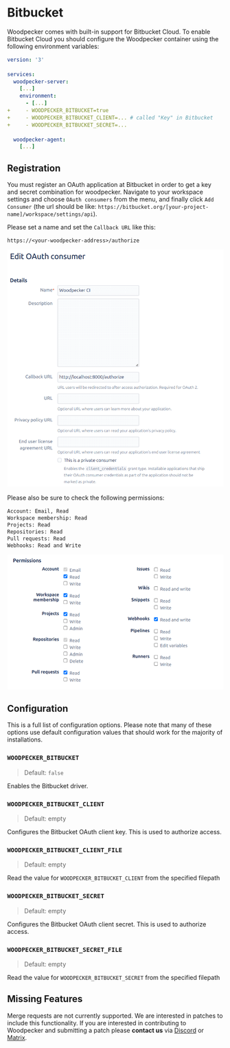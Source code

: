 # Bitbucket

Woodpecker comes with built-in support for Bitbucket Cloud. To enable Bitbucket Cloud you should configure the Woodpecker container using the following environment variables:

```yaml title="docker-compose.yml"
version: '3'

services:
  woodpecker-server:
    [...]
    environment:
      - [...]
+     - WOODPECKER_BITBUCKET=true
+     - WOODPECKER_BITBUCKET_CLIENT=... # called "Key" in Bitbucket
+     - WOODPECKER_BITBUCKET_SECRET=...

  woodpecker-agent:
    [...]
```

## Registration

You must register an OAuth application at Bitbucket in order to get a key and secret combination for woodpecker. Navigate to your workspace settings and choose `OAuth consumers` from the menu, and finally click `Add Consumer` (the url should be like: `https://bitbucket.org/[your-project-name]/workspace/settings/api`).

Please set a name and set the `Callback URL` like this:

```nohighlight
https://<your-woodpecker-address>/authorize
```

![bitbucket oauth setup](bitbucket_oauth.png)

Please also be sure to check the following permissions:

```nohighlight
Account: Email, Read
Workspace membership: Read
Projects: Read
Repositories: Read
Pull requests: Read
Webhooks: Read and Write
```

![bitbucket permissions](bitbucket_permissions.png)

## Configuration

This is a full list of configuration options. Please note that many of these options use default configuration values that should work for the majority of installations.

### `WOODPECKER_BITBUCKET`

> Default: `false`

Enables the Bitbucket driver.

### `WOODPECKER_BITBUCKET_CLIENT`

> Default: empty

Configures the Bitbucket OAuth client key. This is used to authorize access.

### `WOODPECKER_BITBUCKET_CLIENT_FILE`

> Default: empty

Read the value for `WOODPECKER_BITBUCKET_CLIENT` from the specified filepath

### `WOODPECKER_BITBUCKET_SECRET`

> Default: empty

Configures the Bitbucket OAuth client secret. This is used to authorize access.

### `WOODPECKER_BITBUCKET_SECRET_FILE`

> Default: empty

Read the value for `WOODPECKER_BITBUCKET_SECRET` from the specified filepath

## Missing Features

Merge requests are not currently supported. We are interested in patches to include this functionality.
If you are interested in contributing to Woodpecker and submitting a patch please **contact us** via [Discord](https://discord.gg/fcMQqSMXJy) or [Matrix](https://matrix.to/#/#WoodpeckerCI-Develop:obermui.de).
